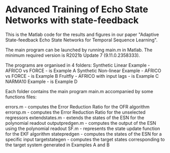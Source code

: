 # Advanced Training of Echo State Networks with state-feedback

This is the Matlab code for the results and figures in our paper "Adaptive State-feedback Echo State Networks for Temporal Sequence Learning".

The main program can be launched by running main.m in Matlab. The minimum required version is R2021b Update 7 (9.11.0.2358333). 

The programs are organised in 4 folders:
  Synthetic Linear Example - AFRICO vs FORCE - is Example A
  Synthetic Non-linear Example - AFRICO vs FORCE - is Example B
  Fruitfly - AFRICO with input lags - is Example C
  NARMA10 Example - is Example D

Each folder contains the main program main.m accompanied by some functions files:

  errors.m - computes the Error Reduction Ratio for the OFR algorithm
  errorsp.m - computes the Error Reduction Ratio for the unselected regressors
  extendstates.m - extends the states of the ESN for the polynomial readout
  outputpredgen.m - computes the output of the ESN using the polynomial readout
  SF.m - represents the state update function for the EKF algorithm
  statepredgen - computes the states of the ESN for a specific input
  targetstategen - computes the target states corresponding to the target system generated in Examples A and B
